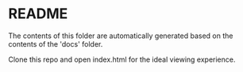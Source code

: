 # README

The contents of this folder are automatically generated based on the contents of the 'docs' folder.

Clone this repo and open index.html for the ideal viewing experience.
